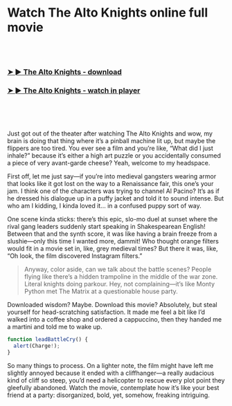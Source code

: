 <h1>Watch The Alto Knights online full movie</h1>


<br><br>

<h3><a href="https://Harrys-neufranason1984.github.io/ykhfaixqtk/">➤ ► The Alto Knights - download</a></h3> 
<h3><a href="https://Harrys-neufranason1984.github.io/ykhfaixqtk/">➤ ► The Alto Knights - watch in player</a></h3>


<br><br><br>


Just got out of the theater after watching The Alto Knights and wow, my brain is doing that thing where it’s a pinball machine lit up, but maybe the flippers are too tired. You ever see a film and you’re like, “What did I just inhale?” because it’s either a high art puzzle or you accidentally consumed a piece of very avant-garde cheese? Yeah, welcome to my headspace.

First off, let me just say—if you’re into medieval gangsters wearing armor that looks like it got lost on the way to a Renaissance fair, this one’s your jam. I think one of the characters was trying to channel Al Pacino? It’s as if he dressed his dialogue up in a puffy jacket and told it to sound intense. But who am I kidding, I kinda loved it... in a confused puppy sort of way.

One scene kinda sticks: there’s this epic, slo-mo duel at sunset where the rival gang leaders suddenly start speaking in Shakespearean English! Between that and the synth score, it was like having a brain freeze from a slushie—only this time I wanted more, dammit! Who thought orange filters would fit in a movie set in, like, grey medieval times? But there it was, like, “Oh look, the film discovered Instagram filters.”

> Anyway, color aside, can we talk about the battle scenes? People flying like there’s a hidden trampoline in the middle of the war zone. Literal knights doing parkour. Hey, not complaining—it’s like Monty Python met The Matrix at a questionable house party.

Downloaded wisdom? Maybe. Download this movie? Absolutely, but steal yourself for head-scratching satisfaction. It made me feel a bit like I’d walked into a coffee shop and ordered a cappuccino, then they handed me a martini and told me to wake up. 

```javascript
function leadBattleCry() {
  alert(Charge!);
}
```

So many things to process. On a lighter note, the film might have left me slightly annoyed because it ended with a cliffhanger—a really audacious kind of cliff so steep, you’d need a helicopter to rescue every plot point they gleefully abandoned. Watch the movie, contemplate how it’s like your best friend at a party: disorganized, bold, yet, somehow, freaking intriguing.
